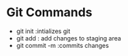 # Git Commands

- git init :intializes git
- git add : add changes to staging area
- git commit -m :commits changes